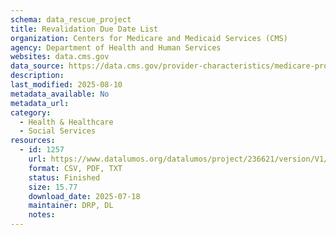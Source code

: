 ```yaml
---
schema: data_rescue_project 
title: Revalidation Due Date List
organization: Centers for Medicare and Medicaid Services (CMS)
agency: Department of Health and Human Services
websites: data.cms.gov
data_source: https://data.cms.gov/provider-characteristics/medicare-provider-supplier-enrollment/revalidation-due-date-list
description: 
last_modified: 2025-08-10
metadata_available: No
metadata_url: 
category:
  - Health & Healthcare 
  - Social Services 
resources:
  - id: 1257
    url: https://www.datalumos.org/datalumos/project/236621/version/V1/view
    format: CSV, PDF, TXT
    status: Finished
    size: 15.77
    download_date: 2025-07-18
    maintainer: DRP, DL
    notes: 
---
```

